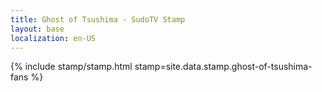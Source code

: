 ```yaml
---
title: Ghost of Tsushima - SudoTV Stamp
layout: base
localization: en-US
---
```


{% include stamp/stamp.html
    stamp=site.data.stamp.ghost-of-tsushima-fans
%}